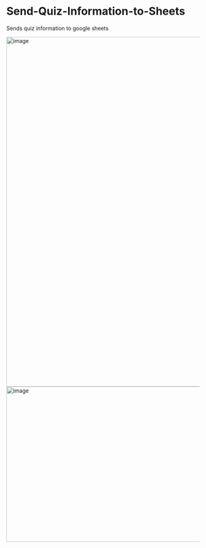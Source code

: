 # Send-Quiz-Information-to-Sheets
Sends quiz information to google sheets

<img width="1824" height="914" alt="image" src="https://github.com/user-attachments/assets/cc3ef22d-7624-40f9-8052-afbf4bf794bd" />

<img width="510" height="406" alt="image" src="https://github.com/user-attachments/assets/cde03fff-c44c-4fe7-a4d7-21671b9e130e" />
